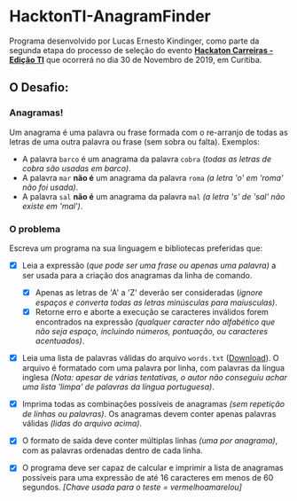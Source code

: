 # HacktonTI-AnagramFinder

Programa desenvolvido por Lucas Ernesto Kindinger, como parte da segunda etapa do processo de seleção do evento **[Hackaton Carreiras - Edição TI](http://materiais.up.edu.br/hack-ti)** que ocorrerá no dia 30 de Novembro de 2019, em Curitiba.

## O Desafio:

### Anagramas!
Um anagrama é uma palavra ou frase formada com o re-arranjo de todas as letras de uma outra palavra ou frase (sem sobra ou falta). Exemplos:

- A palavra `barco` é um anagrama da palavra `cobra` (*todas as letras de cobra são usadas em barco)*.
- A palavra `mar` **não é** um anagrama da palavra `roma` *(a letra 'o' em 'roma' não foi usada)*.
- A palavra `sal` **não é** um anagrama da palavra `mal` *(a letra 's' de 'sal' não existe em 'mal')*.

### O problema 
Escreva um programa na sua linguagem e bibliotecas preferidas que:

- [x] Leia a expressão (*que pode ser uma frase ou apenas uma palavra)* a ser usada para a criação dos anagramas da linha de comando.
  - [x] Apenas as letras de 'A' a 'Z' deverão ser consideradas (*ignore espaços e converta todas as letras minúsculas para maíusculas)*.
  - [x] Retorne erro e aborte a execução se caracteres inválidos forem encontrados na expressão *(qualquer caracter não alfabético que não seja espaço, incluindo números, pontuação, ou caracteres acentuados)*.

- [x] Leia uma lista de palavras válidas do arquivo `words.txt` ([Download](https://osprogramadores.com/desafios/d06/words.txt)). O arquivo é formatado com uma palavra por linha, com palavras da língua inglesa *(Nota: apesar de várias tentativas, o autor não conseguiu achar uma lista 'limpa' de palavras da língua portuguesa)*.

- [x] Imprima todas as combinações possíveis de anagramas *(sem repetição de linhas ou palavras)*. Os anagramas devem conter apenas palavras válidas *(lidas do arquivo acima)*.

- [x] O formato de saída deve conter múltiplas linhas *(uma por anagrama)*, com as palavras ordenadas dentro de cada linha.

- [x] O programa deve ser capaz de calcular e imprimir a lista de anagramas possíveis para uma expressão de até 16 caracteres em menos de 60 segundos. *[Chave usada para o teste = vermelhoamarelou]*